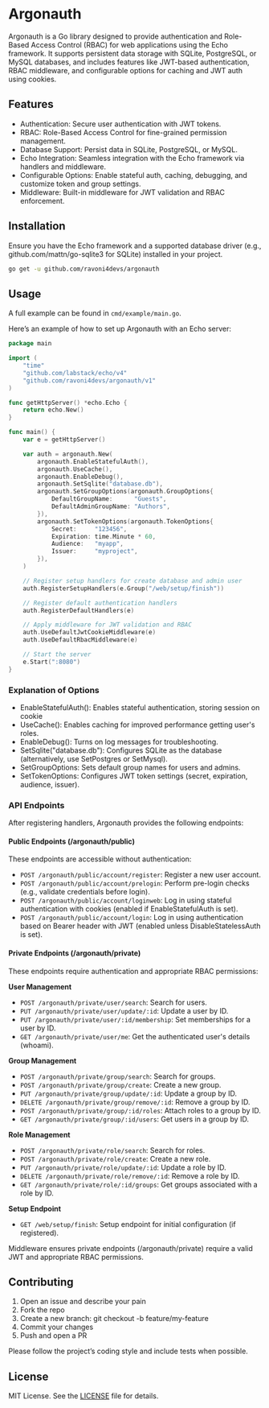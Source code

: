 # Argonauth

Argonauth is a Go library designed to provide authentication and Role-Based Access Control (RBAC) 
for web applications using the Echo framework. It supports persistent data storage with SQLite, PostgreSQL, or MySQL databases, 
and includes features like JWT-based authentication, RBAC middleware, and configurable options for caching and JWT auth using cookies.

## Features

- Authentication: Secure user authentication with JWT tokens.
- RBAC: Role-Based Access Control for fine-grained permission management.
- Database Support: Persist data in SQLite, PostgreSQL, or MySQL.
- Echo Integration: Seamless integration with the Echo framework via handlers and middleware.
- Configurable Options: Enable stateful auth, caching, debugging, and customize token and group settings.
- Middleware: Built-in middleware for JWT validation and RBAC enforcement.

## Installation

Ensure you have the Echo framework and a supported database driver (e.g., github.com/mattn/go-sqlite3 for SQLite) installed in your project.

```sh
go get -u github.com/ravoni4devs/argonauth
```

## Usage

A full example can be found in `cmd/example/main.go`.

Here’s an example of how to set up Argonauth with an Echo server:

```go
package main

import (
    "time"
    "github.com/labstack/echo/v4"
    "github.com/ravoni4devs/argonauth/v1"
)

func getHttpServer() *echo.Echo {
    return echo.New()
}

func main() {
    var e = getHttpServer()

    var auth = argonauth.New(
        argonauth.EnableStatefulAuth(),
        argonauth.UseCache(),
        argonauth.EnableDebug(),
        argonauth.SetSqlite("database.db"),
        argonauth.SetGroupOptions(argonauth.GroupOptions{
            DefaultGroupName:      "Guests",
            DefaultAdminGroupName: "Authors",
        }),
        argonauth.SetTokenOptions(argonauth.TokenOptions{
            Secret:     "123456",
            Expiration: time.Minute * 60,
            Audience:   "myapp",
            Issuer:     "myproject",
        }),
    )

    // Register setup handlers for create database and admin user
    auth.RegisterSetupHandlers(e.Group("/web/setup/finish"))

    // Register default authentication handlers
    auth.RegisterDefaultHandlers(e)

    // Apply middleware for JWT validation and RBAC
    auth.UseDefaultJwtCookieMiddleware(e)
    auth.UseDefaultRbacMiddleware(e)

    // Start the server
    e.Start(":8080")
}
```

### Explanation of Options

- EnableStatefulAuth(): Enables stateful authentication, storing session on cookie
- UseCache(): Enables caching for improved performance getting user's roles.
- EnableDebug(): Turns on log messages for troubleshooting.
- SetSqlite("database.db"): Configures SQLite as the database (alternatively, use SetPostgres or SetMysql).
- SetGroupOptions: Sets default group names for users and admins.
- SetTokenOptions: Configures JWT token settings (secret, expiration, audience, issuer).

### API Endpoints

After registering handlers, Argonauth provides the following endpoints:

#### Public Endpoints (/argonauth/public)

These endpoints are accessible without authentication:

- `POST /argonauth/public/account/register`: Register a new user account.
- `POST /argonauth/public/account/prelogin`: Perform pre-login checks (e.g., validate credentials before login).
- `POST /argonauth/public/account/loginweb`: Log in using stateful authentication with cookies (enabled if EnableStatefulAuth is set).
- `POST /argonauth/public/account/login`: Log in using authentication based on Bearer header with JWT (enabled unless DisableStatelessAuth is set).

#### Private Endpoints (/argonauth/private)

These endpoints require authentication and appropriate RBAC permissions:

**User Management**

- `POST /argonauth/private/user/search`: Search for users.
- `PUT /argonauth/private/user/update/:id`: Update a user by ID.
- `PUT /argonauth/private/user/:id/membership`: Set memberships for a user by ID.
- `GET /argonauth/private/user/me`: Get the authenticated user's details (whoami).

**Group Management**

- `POST /argonauth/private/group/search`: Search for groups.
- `POST /argonauth/private/group/create`: Create a new group.
- `PUT /argonauth/private/group/update/:id`: Update a group by ID.
- `DELETE /argonauth/private/group/remove/:id`: Remove a group by ID.
- `POST /argonauth/private/group/:id/roles`: Attach roles to a group by ID.
- `GET /argonauth/private/group/:id/users`: Get users in a group by ID.

**Role Management**

- `POST /argonauth/private/role/search`: Search for roles.
- `POST /argonauth/private/role/create`: Create a new role.
- `PUT /argonauth/private/role/update/:id`: Update a role by ID.
- `DELETE /argonauth/private/role/remove/:id`: Remove a role by ID.
- `GET /argonauth/private/role/:id/groups`: Get groups associated with a role by ID.

**Setup Endpoint**

- `GET /web/setup/finish`: Setup endpoint for initial configuration (if registered).

Middleware ensures private endpoints (/argonauth/private) require a valid JWT and appropriate RBAC permissions.

## Contributing

1. Open an issue and describe your pain
2. Fork the repo
3. Create a new branch: git checkout -b feature/my-feature
4. Commit your changes
5. Push and open a PR

Please follow the project’s coding style and include tests when possible.

## License

MIT License. See the [LICENSE](LICENSE) file for details.


